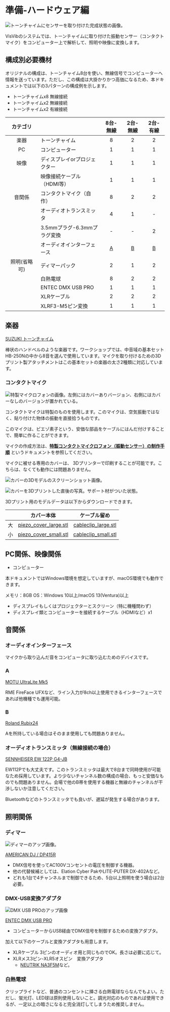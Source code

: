 # 準備-ハードウェア編

![トーンチャイムにセンサーを取り付けた完成状態の画像。](../../img/tonechime-complete.jpg)

VisVibのシステムでは、トーンチャイムに取り付けた振動センサー（コンタクトマイク）をコンピューター上で解析して、照明や映像に変換します。

## 構成別必要機材

オリジナルの構成は、トーンチャイム8台を使い、無線信号でコンピューターへ情報を送っています。ただし、この構成は大掛かりかつ高価になるため、本ドキュメントでは以下の3パターンの構成例を示します。

- トーンチャイムx8 無線接続
- トーンチャイムx2 無線接続
- トーンチャイムx2 有線接続

|  カテゴリ   |                           | 8台-無線| 2台-無線| 2台-有線 | 
| :------: | --------------------------  | :----: | :----: | :----: | 
| 楽器　    | トーンチャイム                |8       |2       |2      | 
| PC       | コンピューター                |1       |1       |1      |
| 映像　    | ディスプレイorプロジェクター    |1       |1       |1      |
|  　　　   | 映像接続ケーブル（HDMI等）　 　 |1       |1       |1      |
| 音関係    | コンタクトマイク（自作）　　　 　|8       |2       |2      | 
| 　　　    | オーディオトランスミッタ        |4       |1       |-      | 
|          | 3.5mmプラグ-6.3mmプラグ変換    |-      |-       |2      |
| 　　　    | オーディオインターフェース      |[A](#a)|[B](#b) | [B](#b)|
|照明(省略可)| ディマーパック                |2      |1       |2      |
| 　　　　　 | 白熱電球              　     |8      |2       |2       |
| 　　　　　 | ENTEC DMX USB PRO           |1      |1       |1      |
| 　　　　　 | XLRケーブル                  |2      |2       |2       |
| 　　　　　 | XLRF3-M5ピン変換             |1      |1       |1       |

## 楽器

[SUZUKI トーンチャイム](https://www.suzuki-music.co.jp/products/36403/)

棒状のハンドベルのような楽器です。ワークショップでは、中音域の基本セットHB-250Nの中から8音を選んで使用しています。マイクを取り付けるための3Dプリント製アタッチメントはこの基本セットの楽器の太さ2種類に対応しています。

### コンタクトマイク

![特製マイクロフォンの画像。左側にはカバーありバージョン、右側にはカバーなしのバージョンが置かれている。](../../img/microphone.JPG)

コンタクトマイクは特製のものを使用します。このマイクは、空気振動ではなく、貼り付けた物体の振動を直接拾うものです。

このマイクは、ピエゾ素子という、安価な部品をケーブルにはんだ付けすることで、簡単に作ることができます。

マイクの作成方法は、**[特製コンタクトマイクロフォン（振動センサー）の制作手順](make-contact-microphone.md)** というドキュメントを参照してください。

マイクに被せる専用のカバーは、 3Dプリンターで印刷することが可能です。こちらは、なくても動作には問題ありません。

![カバーの3Dモデルのスクリーンショット画像。](../../img/cover_3dmodel.png)

![カバーを3Dプリントした直後の写真。サポート材がついた状態。](../../img/3dprint_image.jpg)

3Dプリント用のモデルデータは以下からダウンロードできます。

|     |カバー本体|ケーブル留め|
|:---:| :-----: |:------:|
|大|[piezo_cover_large.stl](../../3dmodels/piezo_cover_large.stl)|[cableclip_large.stl](../../3dmodels/cableclip_large.stl)|
|小|[piezo_cover_small.stl](../../3dmodels/piezo_cover_small.stl)|[cableclip_small.stl](../../3dmodels/cableclip_small.stl)|

## PC関係、映像関係

- コンピューター

本ドキュメントではWindows環境を想定していますが、macOS環境でも動作できます。

メモリ：8GB
OS：Windows 10以上/macOS 13(Ventura)以上

- ディスプレイもしくはプロジェクターとスクリーン（特に機種問わず）
- ディスプレイ類とコンピューターを接続するケーブル（HDMIなど）x1

## 音関係

### オーディオインターフェース

マイクから取り込んだ音をコンピュータに取り込むためのデバイスです。

### A

[MOTU UltraLite Mk5](https://www.soundhouse.co.jp/products/detail/item/291119/)

RME FireFace UFXなど、ライン入力が8ch以上使用できるインターフェースであれば他機種でも運用可能。

### B

[Roland Rubix24](https://www.roland.com/jp/products/rubix24/)

Aを所持している場合はそのまま使用しても問題ありません。

### オーディオトランスミッタ（無線接続の場合）

[SENNHEISER EW 122P G4-JB](https://www.soundhouse.co.jp/products/detail/item/254766/)

EW112Pでも大丈夫です。このトランスミッタは最大で8台まで同時使用が可能なため採用しています。より少ないチャンネル数の構成の場合、もっと安価なものでも問題ありません。会場で他のB帯を使用する機器と無線のチャンネルが干渉しないか注意してください。

Bluetoothなどのトランスミッタでも良いが、遅延が発生する場合があります。

## 照明関係

### ディマー

![ディマーのアップ画像。](../../img/dimmerpack.jpg)

[AMERICAN DJ / DP415R](https://www.soundhouse.co.jp/products/detail/item/252223/)

- DMX信号を使ってAC100Vコンセントの電圧を制御する機器。
- 他の代替候補としては、Elation Cyber PakやLITE-PUTER DX-402Aなど。
- どれも1台で4チャンネルまで制御できるため、5台以上照明を使う場合は2台必要。

### DMX-USB変換アダプタ

![DMX USB PROのアップ画像](../../img/dmxusbpro.jpg)

[ENTEC DMX USB PRO](https://www.enttec.com/product/dmx-usb-interfaces/dmx-usb-pro-professional-1u-usb-to-dmx512-converter/)

- コンピューターからUSB経由でDMX信号を制御するための変換アダプタ。

加えて以下のケーブルと変換アダプタも用意します。

- XLRケーブル 3ピンのオーディオ用と同じものでOK。長さは必要に応じて。
- XLRメス3ピン-XLR5オスピン　変換アダプタ
  - [NEUTRIK NA3F5M](https://www.soundhouse.co.jp/products/detail/item/236711/)など。

### 白熱電球

クリップライトなど、普通のコンセントに挿さる白熱電球ならなんでもよい。ただし、蛍光灯、LED球は原則使用しないこと。調光対応のものであれば使用できるが、一定以上の暗さになると完全消灯してしまうため推奨しません。
